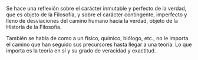 Se hace una reflexión sobre el carácter inmutable y perfecto de la verdad, que es objeto de la Filosofía, y sobre el carácter contingente, imperfecto y lleno de desviaciones del camino humano hacia la verdad, objeto de la Historia de la Filosofía.

También se habla de como a un físico, químico, biólogo, etc., no le importa el camino que han seguido sus precursores hasta llegar a una teoría. Lo que importa es la teoría en sí y su grado de veracidad y exactitud.


